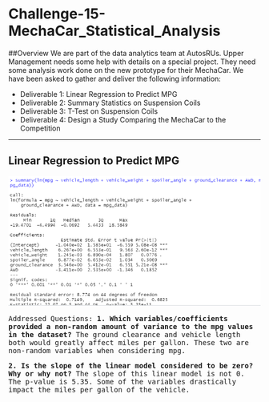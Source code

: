 # Challenge-15-MechaCar_Statistical_Analysis

##Overview
We are part of the data analytics team at AutosRUs. Upper Management needs some help with details on a special project. They need some analysis work done on the new prototype for their MechaCar. We have been asked to gather and deliver the following information:
  - Deliverable 1: Linear Regression to Predict MPG
  - Deliverable 2: Summary Statistics on Suspension Coils
  - Deliverable 3: T-Test on Suspension Coils
  - Deliverable 4: Design a Study Comparing the MechaCar to the Competition

-----------------------------------------------------------------------------------
  ## Linear Regression to Predict MPG

<kbd>

![Deliverable 1](https://github.com/LindsayTeeters/Challenge-15-MechaCar_Statistical_Analysis/blob/main/Resources/summary%20mpg%20vehicle%20lengthwidth.png)
</kbd>

Addressed Questions:
<b>1. Which variables/coefficients provided a non-random amount of variance to the mpg values in the dataset?</b>
The ground clearance and vehicle length both would greatly affect miles per gallon. These two are non-random variables when considering mpg.

<b>2. Is the slope of the linear model considered to be zero? Why or why not?</b>
The slope of this linear model is not 0. The p-value is 5.35. Some of the variables drastically impact the miles per gallon of the vehicle.

